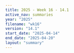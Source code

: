 ```yaml
---
title: 2025 - Week 16 - 14.1
active_nav: summaries
year: "2025"
filename: "wk16"
version: "14.1"
start_date: "2025-04-14"
end_date: "2025-04-20"
layout: "summary"
---
```

